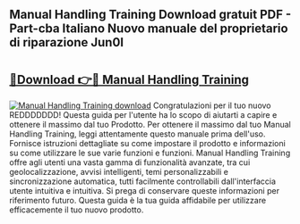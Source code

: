 ## Manual Handling Training Download gratuit PDF - Part-cba Italiano Nuovo manuale del proprietario di riparazione Jun0I

# <h2><a href="http://dfbntrf.blite.top/?on=Manual+Handling+Training">🔗Download 👉🔴 Manual Handling Training</a></h2>

[![Manual Handling Training download](https://i.imgur.com/lujVjoI.png)](http://dfbntrf.blite.top/?on=Manual+Handling+Training)
Congratulazioni per il tuo nuovo REDDDDDDD! Questa guida per l'utente ha lo scopo di aiutarti a capire e ottenere il massimo dal tuo Prodotto. Per ottenere il massimo dal tuo Manual Handling Training, leggi attentamente questo manuale prima dell'uso. Fornisce istruzioni dettagliate su come impostare il prodotto e informazioni su come utilizzare le sue varie funzioni e funzioni. Manual Handling Training offre agli utenti una vasta gamma di funzionalità avanzate, tra cui geolocalizzazione, avvisi intelligenti, temi personalizzabili e sincronizzazione automatica, tutti facilmente controllabili dall'interfaccia utente intuitiva e intuitiva. Si prega di conservare queste informazioni per riferimento futuro. Questa guida è la tua guida affidabile per utilizzare efficacemente il tuo nuovo prodotto.
